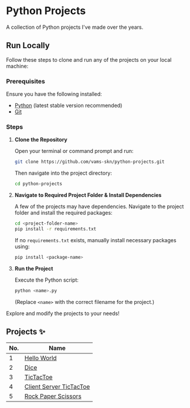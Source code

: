 # Python Projects

A collection of Python projects I've made over the years.

## Run Locally

Follow these steps to clone and run any of the projects on your local machine:  

### Prerequisites  
Ensure you have the following installed:  
- [Python](https://www.python.org/downloads/) (latest stable version recommended)  
- [Git](https://git-scm.com/downloads)  

### Steps  

1. **Clone the Repository**  
   
   Open your terminal or command prompt and run:  
   ```bash
   git clone https://github.com/vams-skn/python-projects.git
   ```
   Then navigate into the project directory:  
   ```bash
   cd python-projects
   ```

2. **Navigate to Required Project Folder & Install Dependencies**  
   
   A few of the projects may have dependencies. Navigate to the project folder and install the required packages:  
   ```bash
   cd <project-folder-name>
   pip install -r requirements.txt
   ```
   If no `requirements.txt` exists, manually install necessary packages using:  
   ```bash
   pip install <package-name>
   ```

3. **Run the Project**  
   
   Execute the Python script:  
   ```bash
   python <name>.py
   ```
   (Replace `<name>` with the correct filename for the project.)

Explore and modify the projects to your needs!

## Projects ✨

No. | Name 
--- | ---
1 | [Hello World](https://github.com/vams-skn/python-projects/tree/main/Hello%20World)
2 | [Dice](https://github.com/vams-skn/python-projects/tree/main/Dice)
3 | [TicTacToe](https://github.com/vams-skn/python-projects/tree/main/TicTacToe)
4 | [Client Server TicTacToe](https://github.com/vams-skn/python-projects/tree/main/Client%20Server%20TicTacToe)
5 | [Rock Paper Scissors](https://github.com/vams-skn/python-projects/tree/main/Rock%20Paper%20Scissor)